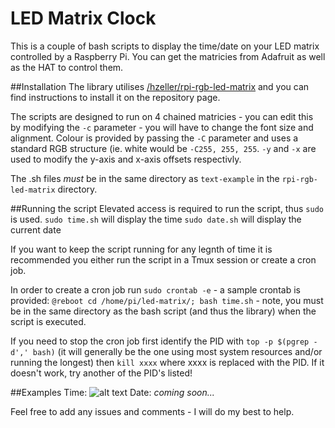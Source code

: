 # LED Matrix Clock
This is a couple of bash scripts to display the time/date on your LED matrix controlled by a Raspberry Pi.
You can get the matricies from Adafruit as well as the HAT to control them. 

##Installation
The library utilises [/hzeller/rpi-rgb-led-matrix](https://github.com/hzeller/rpi-rgb-led-matrix) and you can find instructions to install it on the repository page. 

The scripts are designed to run on 4 chained matricies - you can edit this by modifying the `-c` parameter - you will have to change the font size and alignment. Colour is provided by passing the `-C` parameter and uses a standard RGB structure (ie. white would be `-C255, 255, 255`. `-y` and `-x` are used to modify the y-axis and x-axis offsets respectivly. 

The .sh files _must_ be in the same directory as `text-example` in the `rpi-rgb-led-matrix` directory. 

##Running the script
Elevated access is required to run the script, thus `sudo` is used. 
`sudo time.sh` will display the time
`sudo date.sh` will display the current date

If you want to keep the script running for any legnth of time it is recommended you either run the script in a Tmux session or create a cron job.

In order to create a cron job run `sudo crontab -e` - a sample crontab is provided:
`@reboot cd /home/pi/led-matrix/; bash time.sh` - note, you must be in the same directory as the bash script (and thus the library) when the script is executed. 

If you need to stop the cron job first identify the PID with `top -p $(pgrep -d',' bash)` (it will generally be the one using most system resources and/or running the longest) then `kill xxxx` where xxxx is replaced with the PID. If it doesn't work, try another of the PID's listed! 

##Examples
Time: 
![alt text](https://lh3.googleusercontent.com/K7uVjOE9c_CRsIHhj6qMEHtCSWiL7OfyYwpzFtkOucrII_MvVIecGtlqZoNFx6ZfS5Wlcd_RxakuMluKmNpmEr_3FgHjwyFxXQliI5gfMvcpjUwNgNgndxx4w1Zwmwc-WDU5M-1EGHdZzxvwPmJ4JPFSIQ6RSPfIyVTqCpvBPLnazyQGLsG2vw2sa7csRAT2aX8glP2gZKhUesxu_Tkl7SZNHEhsQSnvZvj2cgVzv7o2IPyc90VTZU5w2IYFTDin44gfX5-0lLlHfivsy_r59k-Xqeq_Gi9LCTvmZNLjVrq5wWP5ZBP-SyjC2fQoDkR9xpS-O9RtfYPmM4Fy3S_mrIkhSpdfYBaDw0tbckcF2lNk0Xu_CDx7MCCPVq38M3iBSYO0W-VyMmBy8zHtvlBgc9i2WSkD1wqmFjqqNk_oHJgzgRxQxaBCGnQwQlVTSOQ-iSW4VXjmF7o7nGONiMqmPxpV6KfzmQsWfvKd9-yCNlI7xM87HhOyA3L57_WZIHScqvdwM9h89yZs7EtrvKLTCXEPL3v7NLKXImamq9cTPTY9VN6PXG1UyCEJoipnZvkOVgkPFhLbMmqXfuIqUifhwZJXNxik-0p7JreYsv62NWA7b7xXEA=w1920-h603-no "time")
Date:
_coming soon..._

Feel free to add any issues and comments - I will do my best to help. 
